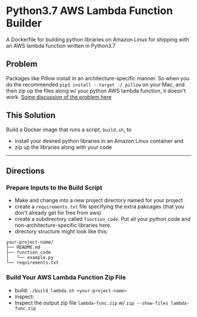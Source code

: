 # Python3.7 AWS Lambda Function Builder

A Dockerfile for building python libraries on Amazon Linux for shipping with an AWS lambda function written in Python3.7


## Problem

Packages like Pillow install in an architecture-specific manner.  So when you do the recommended `pip3 install --target ./ pillow` on your Mac, and then zip up the files along w/ your python AWS lambda function, it doesn't work.  [Some discussion of the problem here](https://stackoverflow.com/questions/45473501/getting-pil-pillow-4-2-1-to-upload-properly-to-aws-lambda-py3-6)

## This Solution

Build a Docker image that runs a script, `build.sh`, to

- install your desired python libraries in an Amazon Linux container and
- zip up the libraries along with your code

***

## Directions

### Prepare Inputs to the Build Script
- Make and change into a new project directory named for your project
- create a `requirements.txt` file specifying the extra pakcages (that you don't already get for free from aws)
- create a subdirectory called `function_code`.  Put all your python code and non-architecture-specific libraries here.
- directory structure might look like this:
```
your-project-name/
├── README.md
├── function_code
│   └── example.py
└── requirements.txt
```

### Build Your AWS Lambda Function Zip File
- build: `./build_lambda.sh <your-project-name>`
- inspect:
- Inspect the output zip file `lambda-func.zip` w/ `zip --show-files lambda-func.zip`
